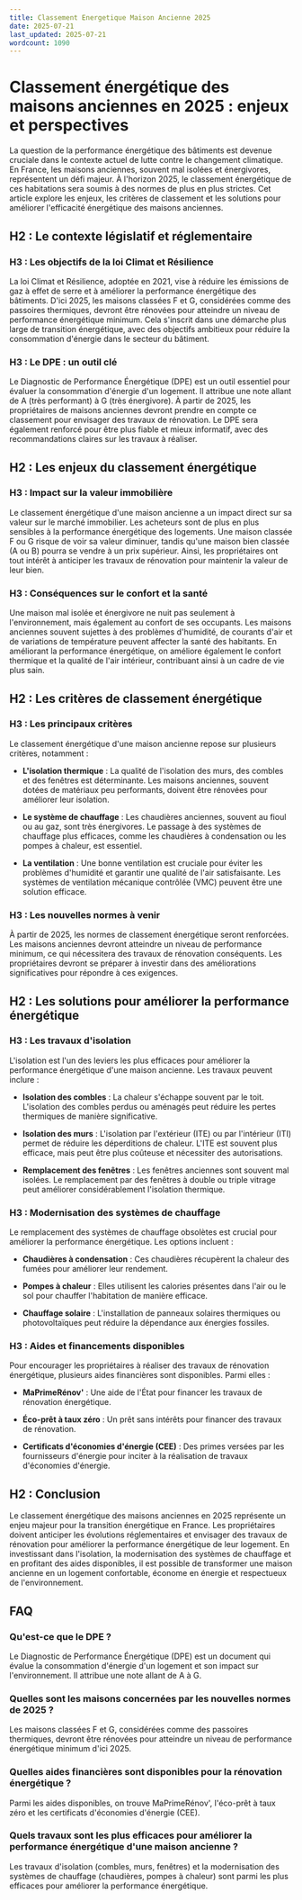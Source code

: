 ```yaml
---
title: Classement Energetique Maison Ancienne 2025
date: 2025-07-21
last_updated: 2025-07-21
wordcount: 1090
---
```


# Classement énergétique des maisons anciennes en 2025 : enjeux et perspectives

La question de la performance énergétique des bâtiments est devenue cruciale dans le contexte actuel de lutte contre le changement climatique. En France, les maisons anciennes, souvent mal isolées et énergivores, représentent un défi majeur. À l'horizon 2025, le classement énergétique de ces habitations sera soumis à des normes de plus en plus strictes. Cet article explore les enjeux, les critères de classement et les solutions pour améliorer l'efficacité énergétique des maisons anciennes.

## H2 : Le contexte législatif et réglementaire

### H3 : Les objectifs de la loi Climat et Résilience

La loi Climat et Résilience, adoptée en 2021, vise à réduire les émissions de gaz à effet de serre et à améliorer la performance énergétique des bâtiments. D'ici 2025, les maisons classées F et G, considérées comme des passoires thermiques, devront être rénovées pour atteindre un niveau de performance énergétique minimum. Cela s'inscrit dans une démarche plus large de transition énergétique, avec des objectifs ambitieux pour réduire la consommation d'énergie dans le secteur du bâtiment.

### H3 : Le DPE : un outil clé

Le Diagnostic de Performance Énergétique (DPE) est un outil essentiel pour évaluer la consommation d'énergie d'un logement. Il attribue une note allant de A (très performant) à G (très énergivore). À partir de 2025, les propriétaires de maisons anciennes devront prendre en compte ce classement pour envisager des travaux de rénovation. Le DPE sera également renforcé pour être plus fiable et mieux informatif, avec des recommandations claires sur les travaux à réaliser.

## H2 : Les enjeux du classement énergétique

### H3 : Impact sur la valeur immobilière

Le classement énergétique d'une maison ancienne a un impact direct sur sa valeur sur le marché immobilier. Les acheteurs sont de plus en plus sensibles à la performance énergétique des logements. Une maison classée F ou G risque de voir sa valeur diminuer, tandis qu'une maison bien classée (A ou B) pourra se vendre à un prix supérieur. Ainsi, les propriétaires ont tout intérêt à anticiper les travaux de rénovation pour maintenir la valeur de leur bien.

### H3 : Conséquences sur le confort et la santé

Une maison mal isolée et énergivore ne nuit pas seulement à l'environnement, mais également au confort de ses occupants. Les maisons anciennes souvent sujettes à des problèmes d'humidité, de courants d'air et de variations de température peuvent affecter la santé des habitants. En améliorant la performance énergétique, on améliore également le confort thermique et la qualité de l'air intérieur, contribuant ainsi à un cadre de vie plus sain.

## H2 : Les critères de classement énergétique

### H3 : Les principaux critères

Le classement énergétique d'une maison ancienne repose sur plusieurs critères, notamment :

- **L'isolation thermique** : La qualité de l'isolation des murs, des combles et des fenêtres est déterminante. Les maisons anciennes, souvent dotées de matériaux peu performants, doivent être rénovées pour améliorer leur isolation.
  
- **Le système de chauffage** : Les chaudières anciennes, souvent au fioul ou au gaz, sont très énergivores. Le passage à des systèmes de chauffage plus efficaces, comme les chaudières à condensation ou les pompes à chaleur, est essentiel.

- **La ventilation** : Une bonne ventilation est cruciale pour éviter les problèmes d'humidité et garantir une qualité de l'air satisfaisante. Les systèmes de ventilation mécanique contrôlée (VMC) peuvent être une solution efficace.

### H3 : Les nouvelles normes à venir

À partir de 2025, les normes de classement énergétique seront renforcées. Les maisons anciennes devront atteindre un niveau de performance minimum, ce qui nécessitera des travaux de rénovation conséquents. Les propriétaires devront se préparer à investir dans des améliorations significatives pour répondre à ces exigences.

## H2 : Les solutions pour améliorer la performance énergétique

### H3 : Les travaux d'isolation

L'isolation est l'un des leviers les plus efficaces pour améliorer la performance énergétique d'une maison ancienne. Les travaux peuvent inclure :

- **Isolation des combles** : La chaleur s'échappe souvent par le toit. L'isolation des combles perdus ou aménagés peut réduire les pertes thermiques de manière significative.

- **Isolation des murs** : L'isolation par l'extérieur (ITE) ou par l'intérieur (ITI) permet de réduire les déperditions de chaleur. L'ITE est souvent plus efficace, mais peut être plus coûteuse et nécessiter des autorisations.

- **Remplacement des fenêtres** : Les fenêtres anciennes sont souvent mal isolées. Le remplacement par des fenêtres à double ou triple vitrage peut améliorer considérablement l'isolation thermique.

### H3 : Modernisation des systèmes de chauffage

Le remplacement des systèmes de chauffage obsolètes est crucial pour améliorer la performance énergétique. Les options incluent :

- **Chaudières à condensation** : Ces chaudières récupèrent la chaleur des fumées pour améliorer leur rendement.

- **Pompes à chaleur** : Elles utilisent les calories présentes dans l'air ou le sol pour chauffer l'habitation de manière efficace.

- **Chauffage solaire** : L'installation de panneaux solaires thermiques ou photovoltaïques peut réduire la dépendance aux énergies fossiles.

### H3 : Aides et financements disponibles

Pour encourager les propriétaires à réaliser des travaux de rénovation énergétique, plusieurs aides financières sont disponibles. Parmi elles :

- **MaPrimeRénov'** : Une aide de l'État pour financer les travaux de rénovation énergétique.

- **Éco-prêt à taux zéro** : Un prêt sans intérêts pour financer des travaux de rénovation.

- **Certificats d'économies d'énergie (CEE)** : Des primes versées par les fournisseurs d'énergie pour inciter à la réalisation de travaux d'économies d'énergie.

## H2 : Conclusion

Le classement énergétique des maisons anciennes en 2025 représente un enjeu majeur pour la transition énergétique en France. Les propriétaires doivent anticiper les évolutions réglementaires et envisager des travaux de rénovation pour améliorer la performance énergétique de leur logement. En investissant dans l'isolation, la modernisation des systèmes de chauffage et en profitant des aides disponibles, il est possible de transformer une maison ancienne en un logement confortable, économe en énergie et respectueux de l'environnement.

## FAQ

### Qu'est-ce que le DPE ?

Le Diagnostic de Performance Énergétique (DPE) est un document qui évalue la consommation d'énergie d'un logement et son impact sur l'environnement. Il attribue une note allant de A à G.

### Quelles sont les maisons concernées par les nouvelles normes de 2025 ?

Les maisons classées F et G, considérées comme des passoires thermiques, devront être rénovées pour atteindre un niveau de performance énergétique minimum d'ici 2025.

### Quelles aides financières sont disponibles pour la rénovation énergétique ?

Parmi les aides disponibles, on trouve MaPrimeRénov', l'éco-prêt à taux zéro et les certificats d'économies d'énergie (CEE).

### Quels travaux sont les plus efficaces pour améliorer la performance énergétique d'une maison ancienne ?

Les travaux d'isolation (combles, murs, fenêtres) et la modernisation des systèmes de chauffage (chaudières, pompes à chaleur) sont parmi les plus efficaces pour améliorer la performance énergétique.